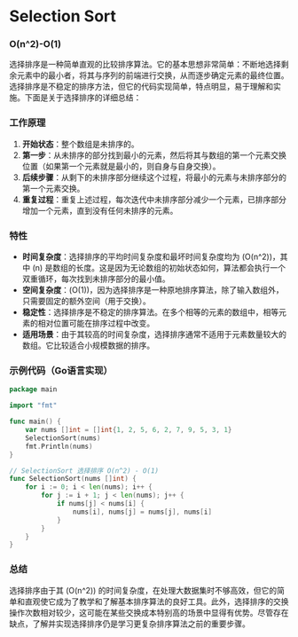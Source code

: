 # Selection Sort 
### O(n^2)-O(1)

选择排序是一种简单直观的比较排序算法。它的基本思想非常简单：不断地选择剩余元素中的最小者，将其与序列的前端进行交换，从而逐步确定元素的最终位置。选择排序是不稳定的排序方法，但它的代码实现简单，特点明显，易于理解和实施。下面是关于选择排序的详细总结：

### 工作原理
1. **开始状态**：整个数组是未排序的。
2. **第一步**：从未排序的部分找到最小的元素，然后将其与数组的第一个元素交换位置（如果第一个元素就是最小的，则自身与自身交换）。
3. **后续步骤**：从剩下的未排序部分继续这个过程，将最小的元素与未排序部分的第一个元素交换。
4. **重复过程**：重复上述过程，每次迭代中未排序部分减少一个元素，已排序部分增加一个元素，直到没有任何未排序的元素。

### 特性
- **时间复杂度**：选择排序的平均时间复杂度和最坏时间复杂度均为 \(O(n^2)\)，其中 \(n\) 是数组的长度。这是因为无论数组的初始状态如何，算法都会执行一个双重循环，每次找到未排序部分的最小值。
- **空间复杂度**：\(O(1)\)，因为选择排序是一种原地排序算法，除了输入数组外，只需要固定的额外空间（用于交换）。
- **稳定性**：选择排序是不稳定的排序算法。在多个相等的元素的数组中，相等元素的相对位置可能在排序过程中改变。
- **适用场景**：由于其较高的时间复杂度，选择排序通常不适用于元素数量较大的数组。它比较适合小规模数据的排序。

### 示例代码（Go语言实现）
```go
package main

import "fmt"

func main() {
	var nums []int = []int{1, 2, 5, 6, 2, 7, 9, 5, 3, 1}
	SelectionSort(nums)
	fmt.Println(nums)
}

// SelectionSort 选择排序 O(n^2) - O(1)
func SelectionSort(nums []int) {
	for i := 0; i < len(nums); i++ {
		for j := i + 1; j < len(nums); j++ {
			if nums[j] < nums[i] {
				nums[i], nums[j] = nums[j], nums[i]
			}
		}
	}
}
```

### 总结
选择排序由于其 \(O(n^2)\) 的时间复杂度，在处理大数据集时不够高效，但它的简单和直观使它成为了教学和了解基本排序算法的良好工具。此外，选择排序的交换操作次数相对较少，这可能在某些交换成本特别高的场景中显得有优势。尽管存在缺点，了解并实现选择排序仍是学习更复杂排序算法之前的重要步骤。